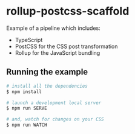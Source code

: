 # rollup-postcss-scaffold

Example of a pipeline which includes:

- TypeScript
- PostCSS for the CSS post transformation
- Rollup for the JavaScript bundling

## Running the example

```bash
# install all the dependencies
$ npm install

# launch a development local server
$ npm run SERVE

# and, watch for changes on your CSS
$ npm run WATCH
```
